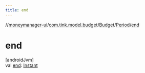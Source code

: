 ```yaml
---
title: end
---
```

//[moneymanager-ui](../../../../index.html)/[com.tink.model.budget](../../index.html)/[Budget](../index.html)/[Period](index.html)/[end](end.html)



# end



[androidJvm]\
val [end](end.html): [Instant](https://developer.android.com/reference/kotlin/java/time/Instant.html)




